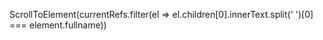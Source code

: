 ScrollToElement(currentRefs.filter(el => el.children[0].innerText.split(' ')[0] === element.fullname)) 
